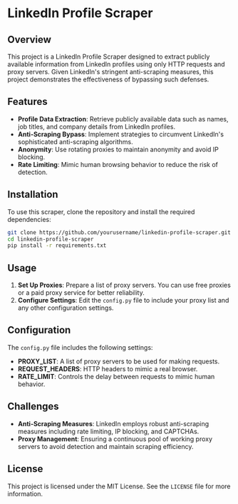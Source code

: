 # LinkedIn Profile Scraper

## Overview

This project is a LinkedIn Profile Scraper designed to extract publicly available information from LinkedIn profiles using only HTTP requests and proxy servers. Given LinkedIn's stringent anti-scraping measures, this project demonstrates the effectiveness of bypassing such defenses.

## Features

- **Profile Data Extraction**: Retrieve publicly available data such as names, job titles, and company details from LinkedIn profiles.
- **Anti-Scraping Bypass**: Implement strategies to circumvent LinkedIn's sophisticated anti-scraping algorithms.
- **Anonymity**: Use rotating proxies to maintain anonymity and avoid IP blocking.
- **Rate Limiting**: Mimic human browsing behavior to reduce the risk of detection.

## Installation

To use this scraper, clone the repository and install the required dependencies:

```bash
git clone https://github.com/yourusername/linkedin-profile-scraper.git
cd linkedin-profile-scraper
pip install -r requirements.txt
```

## Usage

1. **Set Up Proxies**: Prepare a list of proxy servers. You can use free proxies or a paid proxy service for better reliability.
2. **Configure Settings**: Edit the `config.py` file to include your proxy list and any other configuration settings.

## Configuration

The `config.py` file includes the following settings:

- **PROXY_LIST**: A list of proxy servers to be used for making requests.
- **REQUEST_HEADERS**: HTTP headers to mimic a real browser.
- **RATE_LIMIT**: Controls the delay between requests to mimic human behavior.

## Challenges

- **Anti-Scraping Measures**: LinkedIn employs robust anti-scraping measures including rate limiting, IP blocking, and CAPTCHAs.
- **Proxy Management**: Ensuring a continuous pool of working proxy servers to avoid detection and maintain scraping efficiency.

## License

This project is licensed under the MIT License. See the `LICENSE` file for more information.
